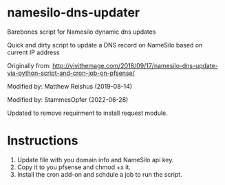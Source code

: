 # namesilo-dns-updater

Barebones script for Namesilo dynamic dns updates

Quick and dirty script to update a DNS record on NameSilo based on current IP address

Originally from: http://vivithemage.com/2018/09/17/namesilo-dns-update-via-python-script-and-cron-job-on-pfsense/

Modified by: Matthew Reishus (2019-08-14)

Modified by: StammesOpfer (2022-06-28)

Updated to remove requirment to install request module.

# Instructions
1. Update file with you domain info and NameSilo api key.
2. Copy it to you pfsense and chmod +x it.
3. Install the cron add-on and schdule a job to run the script.
